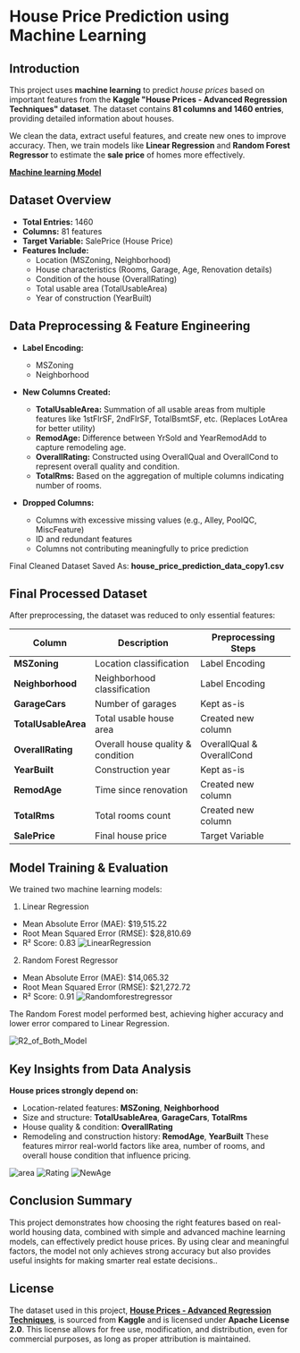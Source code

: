 
# House Price Prediction using Machine Learning

## Introduction
This project uses **machine learning** to predict *house prices* based on important features from the **Kaggle "House Prices - Advanced Regression Techniques" dataset**. The dataset contains **81 columns and 1460 entries**, providing detailed information about houses. 

We clean the data, extract useful features, and create new ones to improve accuracy. Then, we train models like **Linear Regression** and **Random Forest Regressor** to estimate the **sale price** of homes more effectively.

[**Machine learning Model**](https://house-price-prediction-model-b5xzmjn6vfhiovzn76mynz.streamlit.app/)



## Dataset Overview
- **Total Entries:** 1460
- **Columns:** 81 features
- **Target Variable:** SalePrice (House Price)
- **Features Include:**
    - Location (MSZoning, Neighborhood)
    - House characteristics (Rooms, Garage, Age, Renovation details)
    - Condition of the house (OverallRating)
    - Total usable area (TotalUsableArea)
    - Year of construction (YearBuilt)

## Data Preprocessing & Feature Engineering
- **Label Encoding:**
    - MSZoning
    - Neighborhood

- **New Columns Created:**
    - **TotalUsableArea:** Summation of all usable areas from multiple features like 1stFlrSF, 2ndFlrSF, TotalBsmtSF, etc. (Replaces LotArea for better utility)
    - **RemodAge:** Difference between YrSold and YearRemodAdd to capture remodeling age.
    - **OverallRating:** Constructed using OverallQual and OverallCond to represent overall quality and condition.
    - **TotalRms:** Based on the aggregation of multiple columns indicating number of rooms.

- **Dropped Columns:**
    - Columns with excessive missing values (e.g., Alley, PoolQC, MiscFeature)
    - ID and redundant features
    - Columns not contributing meaningfully to price prediction

Final Cleaned Dataset Saved As: **house_price_prediction_data_copy1.csv**



## Final Processed Dataset
After preprocessing, the dataset was reduced to only essential features:

| Column | Description | Preprocessing Steps |
|--------|------------|------------------|
| **MSZoning** | Location classification | Label Encoding |
| **Neighborhood** | Neighborhood classification | Label Encoding |
| **GarageCars** | Number of garages | Kept as-is |
| **TotalUsableArea** | Total usable house area | Created new column |
| **OverallRating** | Overall house quality & condition | OverallQual & OverallCond |
| **YearBuilt** | Construction year | Kept as-is |
| **RemodAge** | Time since renovation | Created new column |
| **TotalRms** | Total rooms count | Created new column |
| **SalePrice** | Final house price | Target Variable |


## Model Training & Evaluation

We trained two machine learning models:
1. Linear Regression
- Mean Absolute Error (MAE): $19,515.22
- Root Mean Squared Error (RMSE): $28,810.69
- R² Score: 0.83
![LinearRegression](images/LinearRegression.png)

2. Random Forest Regressor
- Mean Absolute Error (MAE): $14,065.32
- Root Mean Squared Error (RMSE): $21,272.72
- R² Score: 0.91
![Randomforestregressor](images/Randomforestregressor.png)

The Random Forest model performed best, achieving higher accuracy and lower error compared to Linear Regression.

![R2_of_Both_Model](images/R2_of_Both_Model.png)

## Key Insights from Data Analysis

**House prices strongly depend on:**

- Location-related features: **MSZoning**, **Neighborhood**
- Size and structure: **TotalUsableArea**, **GarageCars**, **TotalRms**
- House quality & condition: **OverallRating**
- Remodeling and construction history: **RemodAge**, **YearBuilt**
These features mirror real-world factors like area, number of rooms, and overall house condition that influence pricing.

![area](images/area.png)
![Rating](images/Rating.png)
![NewAge](images/NewAge.png)
## Conclusion Summary
This project demonstrates how choosing the right features based on real-world housing data, combined with simple and advanced machine learning models, can effectively predict house prices. By using clear and meaningful factors, the model not only achieves strong accuracy but also provides useful insights for making smarter real estate decisions..
## License

The dataset used in this project, [**House Prices - Advanced Regression Techniques**](https://www.kaggle.com/c/house-prices-advanced-regression-techniques/data), is sourced from **Kaggle** and is licensed under **Apache License 2.0**.
This license allows for free use, modification, and distribution, even for commercial purposes, as long as proper attribution is maintained.

